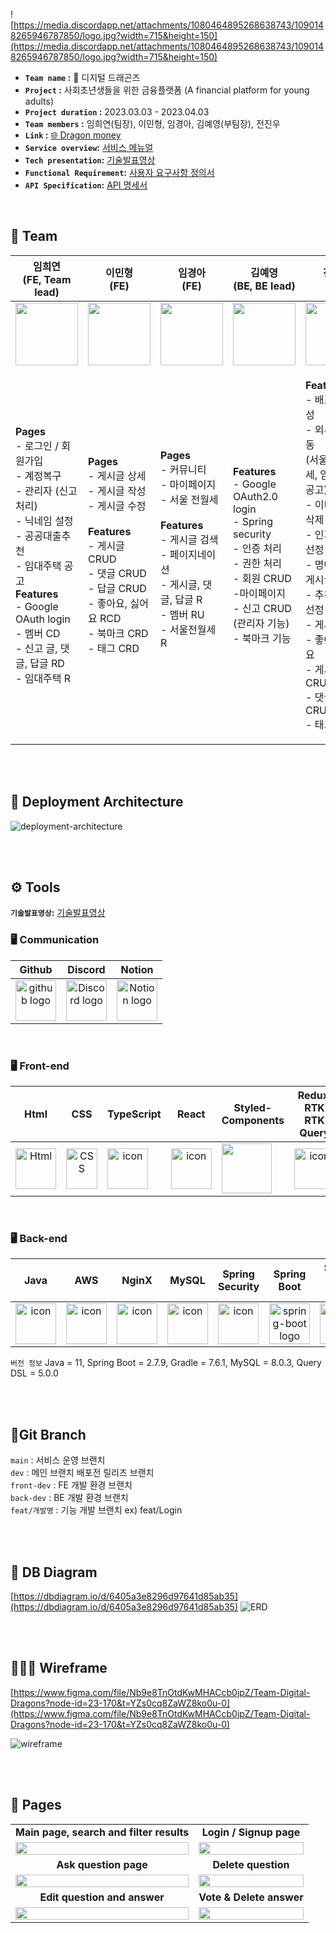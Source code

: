 ![https://media.discordapp.net/attachments/1080464895268638743/1090148265946787850/logo.jpg?width=715&height=150](https://media.discordapp.net/attachments/1080464895268638743/1090148265946787850/logo.jpg?width=715&height=150)

- **`Team name` :** 🐉 디지털 드래곤즈
- **`Project` :** 사회초년생들을 위한 금융플랫폼 (A financial platform for young adults)
- **`Project duration` :** 2023.03.03 - 2023.04.03
- **`Team members` :** 임희연(팀장), 이민형, 임경아, 김예영(부팀장), 전진우
- **`Link` :** [🌐 Dragon money](http://hp5234-dragonmoney-front.s3-website.ap-northeast-2.amazonaws.com/)
- **`Service overview`:** [서비스 메뉴얼](https://file.notion.so/f/s/2dc6f24f-fcf4-4e66-9e34-4d1fead7acb2/42%E1%84%80%E1%85%B5-Team023-%E1%84%89%E1%85%A5%E1%84%87%E1%85%B5%E1%84%89%E1%85%B3%E1%84%86%E1%85%A2%E1%84%82%E1%85%B2%E1%84%8B%E1%85%A5%E1%86%AF.pdf?id=9d636b91-667a-46d3-bc70-4f32a65c2ef7&table=block&spaceId=82d63a72-8254-4cde-bf1e-b2597b7c099c&expirationTimestamp=1680246949989&signature=YM8FpC-kgF9A4y0wDQfIcTthNVR3rGQ8V-BQiDgi--k&downloadName=42%E1%84%80%E1%85%B5-Team023-%E1%84%89%E1%85%A5%E1%84%87%E1%85%B5%E1%84%89%E1%85%B3%E1%84%86%E1%85%A2%E1%84%82%E1%85%B2%E1%84%8B%E1%85%A5%E1%86%AF.pdf)
- **`Tech presentation`:** [기술발표영상](https://www.youtube.com/watch?v=WSenS382Kbs)
- **`Functional Requirement`:** [사용자 요구사항 정의서](https://docs.google.com/spreadsheets/d/1nr49L2OUG_jmOi0T24SNNtoj28_lDOy6M9Insm4-Lxg/edit#gid=0)
- **`API Specification`:** [API 명세서](https://file.notion.so/f/s/6cf81032-8b52-41fc-8b4c-b88de4e50d31/API_%E1%84%86%E1%85%A7%E1%86%BC%E1%84%89%E1%85%A6%E1%84%89%E1%85%A5.pdf?id=74d16eec-8e25-455e-904a-35094c757c42&table=block&spaceId=82d63a72-8254-4cde-bf1e-b2597b7c099c&expirationTimestamp=1680331982129&signature=I5mkBOcyQ-f8hDgmS-Aem6h59MDrjwbV3raijGsbEiE&downloadName=API_%E1%84%86%E1%85%A7%E1%86%BC%E1%84%89%E1%85%A6%E1%84%89%E1%85%A5.pdf)

<br/>

## 🐉 Team

|                  임희연<br>(FE, Team lead)                   |                        이민형<br>(FE)                        |                        임경아<br>(FE)                        |                   김예영<br>(BE, BE lead)                    |                        전진우<br>(BE)                        |
| :----------------------------------------------------------: | :----------------------------------------------------------: | :----------------------------------------------------------: | :----------------------------------------------------------: | :----------------------------------------------------------: |
| <img src="https://cdn.discordapp.com/attachments/1090912771551539210/1090913577608679474/image.png" height="100" width="100"> | <img src="https://media.discordapp.net/attachments/1090912771551539210/1090913106621894677/image.png?width=800&height=785" height="100" width="100"> | <img src="https://media.discordapp.net/attachments/1090912771551539210/1090912798348943460/image.png?width=870&height=842" height="100" width="100"> | <img src="https://media.discordapp.net/attachments/1090912771551539210/1090913004033421372/image.png?width=642&height=595" height="100" width="100"> | <img src="https://media.discordapp.net/attachments/1090912771551539210/1090912919249752124/image.png?width=817&height=810" height="100" width="100"> |
| <p align="left">**Pages**<br/>- 로그인 / 회원가입<br/>- 계정복구 <br />- 관리자 (신고처리)<br/>- 닉네임 설정<br/>- 공공대출추천<br/>- 임대주택 공고<br/>**Features**<br/>- Google OAuth login<br/>- 멤버 CD<br/>- 신고 글, 댓글, 답글 RD<br/>- 임대주택 R<br/></p> | <p align="left">**Pages**<br/>- 게시글 상세<br/>- 게시글 작성<br/>- 게시글 수정<br/></br>**Features**<br/>- 게시글 CRUD<br/>- 댓글 CRUD<br/>- 답글 CRUD<br/>- 좋아요, 싫어요 RCD<br/>- 북마크 CRD<br/>- 태그 CRD</p> | <p align="left">**Pages**<br/>- 커뮤니티<br/>- 마이페이지<br/>- 서울 전월세<br/><br/>**Features**<br/>- 게시글 검색<br/>- 페이지네이션<br/>- 게시글, 댓글, 답글 R<br/>- 멤버 RU<br/>- 서울전월세 R<br/><br/> </p> | <p align="left">**Features**<br/>- Google OAuth2.0 login<br/>- Spring security<br />- 인증 처리<br/>- 권한 처리<br/>- 회원 CRUD<br/>-마이페이지<br />- 신고 CRUD (관리자 기능)<br/>- 북마크 기능<br/></p> | <p align="left">**Features**<br/>- 배포환경 구성<br/>- 외부 api 연동 <br />(서울시 전월세, 임대주택 공고)<br/>- 이미지 추가, 삭제<br/>- 인기게시글 선정 및 추천<br/>- 명예의전당 게시글 선정<br/>- 추천 게시글 선정<br/>- 게시글 검색<br/>- 좋아요, 싫어요<br/>- 게시글 CRUD<br/>- 댓글, 답글 CRUD<br/>- 태그 CRUD<br/></p> |

<br/>

<br/>

## 📌 Deployment Architecture

![deployment-architecture](https://user-images.githubusercontent.com/113220012/228780072-c273d4b3-d253-4bb3-88ea-7497a8f84a0a.png)

<br/>

<br/>

## <span style=""> ⚙️ **Tools** </span>

**`기술발표영상`:** [기술발표영상](https://www.youtube.com/watch?v=WSenS382Kbs)

### 🖥 **Communication** </span>

|                            Github                            |                           Discord                            |                            Notion                            |
| :----------------------------------------------------------: | :----------------------------------------------------------: | :----------------------------------------------------------: |
| <img alt="github logo" src="https://techstack-generator.vercel.app/github-icon.svg" width="65" height="65"> | <img alt="Discord logo" src="https://assets-global.website-files.com/6257adef93867e50d84d30e2/62595384e89d1d54d704ece7_3437c10597c1526c3dbd98c737c2bcae.svg" height="65" width="65"> | <img alt="Notion logo" src="https://www.notion.so/cdn-cgi/image/format=auto,width=640,quality=100/front-static/shared/icons/notion-app-icon-3d.png" height="65" width="65"> |

<br/>

### 🖥 **Front-end** </span>

|                             Html                             |                             CSS                              |                          TypeScript                          |                            React                             |                    Styled-<br>Components                     |                  Redux, RTK<br />RTK Query                   |                           Prettier                           |                            esLint                            |                         React-Quill                          |
| :----------------------------------------------------------: | :----------------------------------------------------------: | :----------------------------------------------------------: | :----------------------------------------------------------: | :----------------------------------------------------------: | :----------------------------------------------------------: | :----------------------------------------------------------: | :----------------------------------------------------------: | :----------------------------------------------------------: |
| <div style="display: flex; align-items: flex-start;"><img alt="Html" src ="https://upload.wikimedia.org/wikipedia/commons/thumb/6/61/HTML5_logo_and_wordmark.svg/440px-HTML5_logo_and_wordmark.svg.png" width="65" height="65" /></div> | <div style="display: flex; align-items: flex-start;"><img src="https://user-images.githubusercontent.com/111227745/210204643-4c3d065c-59ec-481d-ac13-cea795730835.png" alt="CSS" width="50" height="65" /></div> | <div style="display: flex; align-items: flex-start;"><img src="https://techstack-generator.vercel.app/ts-icon.svg" alt="icon" width="65" height="65" /></div> | <div style="display: flex; align-items: flex-start;"><img src="https://techstack-generator.vercel.app/react-icon.svg" alt="icon" width="65" height="65" /></div> | <div style="display: flex; align-items: flex-start;"><img src="https://cdn.discordapp.com/attachments/1090912771551539210/1090916139426648095/styled-components.png" width="80" height="80" /></div> | <div style="display: flex; align-items: flex-start;"><img src="https://techstack-generator.vercel.app/redux-icon.svg" alt="icon" width="65" height="65" /></div> | <div style="display: flex; align-items: flex-start;"><img src="https://techstack-generator.vercel.app/prettier-icon.svg" alt="icon" width="65" height="65" /></div> | <div style="display: flex; align-items: flex-start;"><img src="https://techstack-generator.vercel.app/eslint-icon.svg" alt="icon" width="65" height="65" /></div> | <div style="display: flex; align-items: flex-start;"><img src="https://user-images.githubusercontent.com/81786662/210204172-8fc62516-4ee9-410d-859a-17a0da1e76f9.png" width="100" height="65"/></div> |

<br/>

### 🖥 **Back-end** </span>

|                             Java                             |                             AWS                              |                            NginX                             |                            MySQL                             |                       Spring Security                        |                        Spring<br>Boot                        | Spring Data<br>JPA                                           | Gradle                                                       | Query DSL                                                    |
| :----------------------------------------------------------: | :----------------------------------------------------------: | :----------------------------------------------------------: | :----------------------------------------------------------: | :----------------------------------------------------------: | :----------------------------------------------------------: | ------------------------------------------------------------ | ------------------------------------------------------------ | ------------------------------------------------------------ |
| <div style="display: flex; align-items: flex-start;"><img src="https://techstack-generator.vercel.app/java-icon.svg" alt="icon" width="65" height="65" /></div> | <div style="display: flex; align-items: flex-start;"><img src="https://techstack-generator.vercel.app/aws-icon.svg" alt="icon" width="65" height="65" /></div> | <div style="display: flex; align-items: flex-start;"><img src="https://img.icons8.com/color/48/null/nginx.png" alt="icon" width="65" height="65" /></div> | <div style="display: flex; align-items: flex-start;"><img src="https://techstack-generator.vercel.app/mysql-icon.svg" alt="icon" width="65" height="65" /></div> | <div style="display: flex; align-items: flex-start;"><img src="https://media.discordapp.net/attachments/1090258986688843897/1091283675410346044/spring-security-project.png?width=500&height=500" alt="icon" width="65" height="65" /></div> | <img alt="spring-boot logo" src="https://t1.daumcdn.net/cfile/tistory/27034D4F58E660F616" width="65" height="65" > | <div style="display: flex; align-items: flex-start;"><img src="https://cdn.discordapp.com/attachments/1080464895268638743/1090900997271994448/spring-data.png" alt="icon" width="65" height="65" /></div> | <div style="display: flex; align-items: flex-start;"><img src="https://media.discordapp.net/attachments/1090258986688843897/1091283978385903687/gradle-knowledge-graph-logo.png?width=640&height=640" alt="icon" width="65" height="65" /></div> | <div style="display: flex; align-items: flex-start;"><img src="https://pbs.twimg.com/profile_images/378800000264014940/da8da0c0e6dfbfc596f787ade49381a6_400x400.png" alt="icon" width="65" height="65" /></div> |

`버전 정보` Java = 11, Spring Boot = 2.7.9, Gradle = 7.6.1, MySQL = 8.0.3, Query DSL = 5.0.0

<br/>

<br/>

## 🌲Git Branch

`main` : 서비스 운영 브랜치 </br>
`dev` : 메인 브랜치 배포전 릴리즈 브랜치  </br>
`front-dev` : FE 개발 환경 브랜치 </br>
`back-dev` : BE 개발 환경 브랜치  </br>
`feat/개발명` : 기능 개발 브랜치 ex) feat/Login  </br>

<br/>
<br/>

## 🔖 DB Diagram

[https://dbdiagram.io/d/6405a3e8296d97641d85ab35](https://dbdiagram.io/d/6405a3e8296d97641d85ab35)
![ERD](https://user-images.githubusercontent.com/113220012/228779394-cfdbf7b3-c620-44d4-8407-2d524380aa02.png)


<br/>

<br/>

## 👩🏻‍🎨 Wireframe

[https://www.figma.com/file/Nb9e8TnOtdKwMHACcb0jpZ/Team-Digital-Dragons?node-id=23-170&t=YZs0cq8ZaWZ8ko0u-0](https://www.figma.com/file/Nb9e8TnOtdKwMHACcb0jpZ/Team-Digital-Dragons?node-id=23-170&t=YZs0cq8ZaWZ8ko0u-0)

![wireframe](https://user-images.githubusercontent.com/113220012/228159810-aaab3fbf-ad39-47e8-b505-f5b3fa5ea0a8.png)

<br/>

<br/>

## 🌟 Pages 

|                                                              |                                                              |
| :----------------------------------------------------------: | :----------------------------------------------------------: |
|           **Main page, search and filter results**           |                   **Login / Signup page**                    |
| <img width="100%" src="https://user-images.githubusercontent.com/104547038/222377949-97f367bb-cc29-4315-b559-871e75a1f828.gif"/> | <img width="100%" src="https://user-images.githubusercontent.com/104547038/222377978-7a4b1444-8c5c-4f66-81eb-d613b3e4dda4.gif"/> |
|                    **Ask question page**                     |                     **Delete question**                      |
| <img width="100%" src="https://user-images.githubusercontent.com/104547038/222381715-b6bd5bb2-e57a-4436-b62d-c7c3a17eac46.gif"/> | <img width="100%" src="https://user-images.githubusercontent.com/104547038/222381726-d322a447-e171-409b-a8f8-d54b20a35b7c.gif"/> |
|                 **Edit question and answer**                 |                   **Vote & Delete answer**                   |
| <img width="100%" src="https://user-images.githubusercontent.com/104547038/222378036-3c552bd3-2b15-4b5c-844b-92b172a1aebe.gif"/> | <img width="100%" src="https://user-images.githubusercontent.com/104547038/222381701-bcfd02f0-7d6b-40fd-b1bb-dd504410f6dd.gif"/> |

<br/>

<br/>

